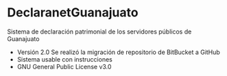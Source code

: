 # DeclaranetGuanajuato

Sistema de declaración patrimonial de los servidores públicos de Guanajuato
- Versión 2.0
Se realizó la migración de repositorio de BitBucket a GitHub
- Sistema usable con instrucciones 
- GNU General Public License v3.0

